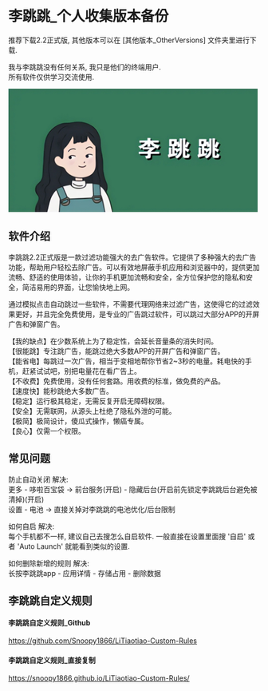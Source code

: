 # 李跳跳_个人收集版本备份 

推荐下载2.2正式版, 其他版本可以在 [其他版本_OtherVersions] 文件夹里进行下载.  
  
我与李跳跳没有任何关系, 我只是他们的终端用户.  
所有软件仅供学习交流使用.

<picture>
<img src="https://github.com/TianYu-00/apk_litiaotiao_backup/blob/85746448a40e61feda75f59f6c93b14d5a4409b9/src/images/ltt.jpg" width="500" />
</picture>

## 软件介绍
李跳跳2.2正式版是一款过滤功能强大的去广告软件。它提供了多种强大的去广告功能，帮助用户轻松去除广告。可以有效地屏蔽手机应用和浏览器中的，提供更加流畅、舒适的使用体验，让你的手机更加流畅和安全，全方位保护您的隐私和安全，简洁易用的界面，让您愉快地上网。

通过模拟点击自动跳过一些软件，不需要代理网络来过滤广告，这使得它的过滤效果更好，并且完全免费使用，是专业的广告跳过软件，可以跳过大部分APP的开屏广告和弹窗广告。

【我的缺点】在少数系统上为了稳定性，会延长音量条的消失时间。  
【很能跳】专注跳广告，能跳过绝大多数APP的开屏广告和弹窗广告。  
【能省电】每跳过一次广告，相当于变相地帮你节省2~3秒的电量。耗电快的手机，赶紧试试吧，别把电量花在看广告上。  
【不收费】免费使用，没有任何套路。用收费的标准，做免费的产品。  
【速度快】能秒跳绝大多数广告。  
【稳定】运行极其稳定，无需反复开启无障碍权限。  
【安全】无需联网，从源头上杜绝了隐私外泄的可能。  
【极简】极简设计，傻瓜式操作，懒癌专属。  
【良心】仅需一个权限。  

## 常见问题

防止自动关闭 解决:   
更多 - 哆啦百宝袋 -> 前台服务(开启) - 隐藏后台(开启前先锁定李跳跳后台避免被清掉)(开启)  
设置 - 电池 -> 直接关掉对李跳跳的电池优化/后台限制  

如何自启 解决:   
每个手机都不一样, 建议自己去搜怎么自启软件. 一般直接在设置里面搜 '自启' 或者 'Auto Launch' 就能看到类似的设置.

如何删除新增的规则 解决:  
长按李跳跳app - 应用详情 - 存储占用 - 删除数据


## 李跳跳自定义规则

#### 李跳跳自定义规则_Github
https://github.com/Snoopy1866/LiTiaotiao-Custom-Rules  

#### 李跳跳自定义规则_直接复制
https://snoopy1866.github.io/LiTiaotiao-Custom-Rules/


